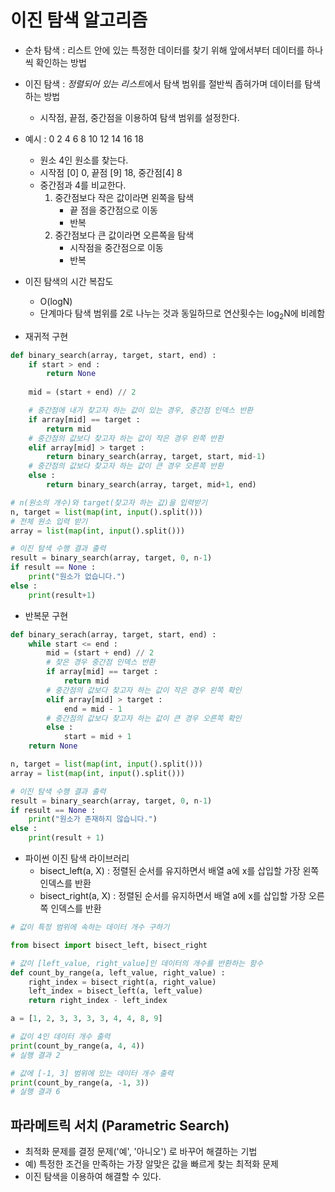 # 이진 탐색 알고리즘
- 순차 탐색 : 리스트 안에 있는 특정한 데이터를 찾기 위해 앞에서부터 데이터를 하나씩 확인하는 방법 
- 이진 탐색 : *정렬되어 있는 리스트*에서 탐색 범위를 절반씩 좁혀가며 데이터를 탐색하는 방법
    + 시작점, 끝점, 중간점을 이용하여 탐색 범위를 설정한다.
- 예시 : 0 2 4 6 8 10 12 14 16 18
    + 원소 4인 원소를 찾는다.
    + 시작점 [0] 0, 끝점 [9] 18, 중간점[4] 8
    + 중간점과 4를 비교한다. 
        1. 중간점보다 작은 값이라면 왼쪽을 탐색
            - 끝 점을 중간점으로 이동
            - 반복
        2. 중간점보다 큰 값이라면 오른쪽을 탐색
            - 시작점을 중간점으로 이동
            - 반복

- 이진 탐색의 시간 복잡도
    + O(logN)
    + 단계마다 탐색 범위를 2로 나누는 것과 동일하므로 연산횟수는 log<sub>2</sub>N에 비례함




- 재귀적 구현
```python
def binary_search(array, target, start, end) :
    if start > end :
        return None
    
    mid = (start + end) // 2

    # 중간점에 내가 찾고자 하는 값이 있는 경우, 중간점 인덱스 반환
    if array[mid] == target : 
        return mid
    # 중간점의 값보다 찾고자 하는 값이 작은 경우 왼쪽 반환
    elif array[mid] > target :
        return binary_search(array, target, start, mid-1)
    # 중간점의 값보다 찾고자 하는 값이 큰 경우 오른쪽 반환
    else :
        return binary_search(array, target, mid+1, end)

# n(원소의 개수)와 target(찾고자 하는 값)을 입력받기
n, target = list(map(int, input().split()))
# 전체 원소 입력 받기
array = list(map(int, input().split()))

# 이진 탐색 수행 결과 출력
result = binary_search(array, target, 0, n-1)
if result == None :
    print("원소가 없습니다.")
else :
    print(result+1)
```

- 반복문 구현
```python
def binary_serach(array, target, start, end) :
    while start <= end :
        mid = (start + end) // 2
        # 찾은 경우 중간점 인덱스 반환
        if array[mid] == target :
            return mid
        # 중간점의 값보다 찾고자 하는 값이 작은 경우 왼쪽 확인
        elif array[mid] > target :
            end = mid - 1
        # 중간점의 값보다 찾고자 하는 값이 큰 경우 오른쪽 확인
        else :
            start = mid + 1
    return None

n, target = list(map(int, input().split()))
array = list(map(int, input().split()))

# 이진 탐색 수행 결과 출력
result = binary_search(array, target, 0, n-1)
if result == None :
    print("원소가 존재하지 않습니다.")
else :
    print(result + 1)
```

- 파이썬 이진 탐색 라이브러리
    +  bisect_left(a, X) : 정렬된 순서를 유지하면서 배열 a에 x를 삽입할 가장 왼쪽 인덱스를 반환 
    +  bisect_right(a, X) : 정렬된 순서를 유지하면서 배열 a에 x를 삽입할 가장 오른쪽 인덱스를 반환

```python
# 값이 특정 범위에 속하는 데이터 개수 구하기

from bisect import bisect_left, bisect_right

# 값이 [left_value, right_value]인 데이터의 개수를 반환하는 함수
def count_by_range(a, left_value, right_value) :
    right_index = bisect_right(a, right_value)
    left_index = bisect_left(a, left_value)
    return right_index - left_index

a = [1, 2, 3, 3, 3, 3, 4, 4, 8, 9]

# 값이 4인 데이터 개수 출력
print(count_by_range(a, 4, 4))
# 실행 결과 2

# 값에 [-1, 3] 범위에 있는 데이터 개수 출력
print(count_by_range(a, -1, 3))
# 실행 결과 6
```

## 파라메트릭 서치 (Parametric Search)
- 최적화 문제를 결정 문제('예', '아니오') 로 바꾸어 해결하는 기법
- 예) 특정한 조건을 만족하는 가장 알맞은 값을 빠르게 찾는 최적화 문제
- 이진 탐색을 이용하여 해결할 수 있다.



